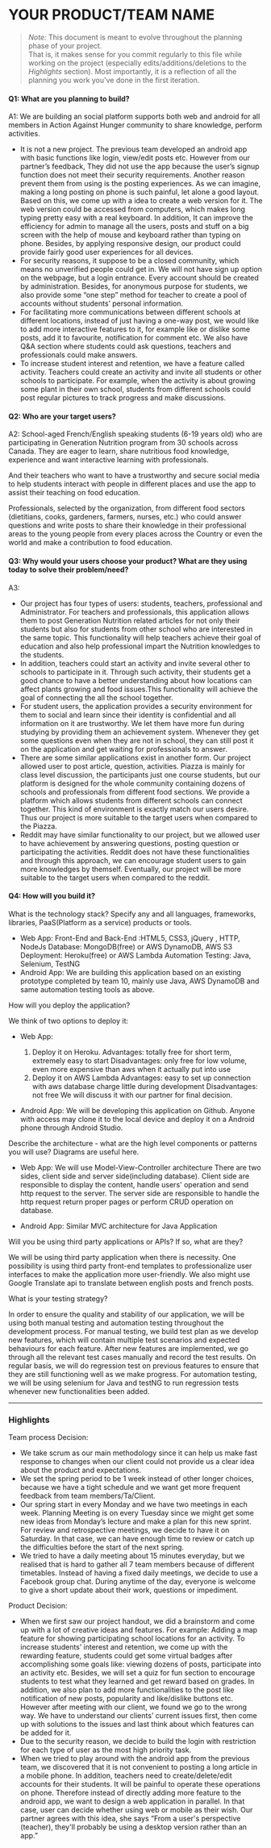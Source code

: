 # YOUR PRODUCT/TEAM NAME

 > _Note:_ This document is meant to evolve throughout the planning phase of your project.    
 > That is, it makes sense for you commit regularly to this file while working on the project (especially edits/additions/deletions to the _Highlights_ section).
 > Most importantly, it is a reflection of all the planning you work you've done in the first iteration. 

#### Q1: What are you planning to build?

A1: We are building an social platform supports both web and android for all members in Action Against Hunger community to share knowledge, perform activities.
  - It is not a new project. The previous team developed an android app with basic functions like 
    login, view/edit posts etc. However from our partner’s feedback, They did not use the app because the user’s signup function does not meet their security requirements. Another reason prevent them from using is the posting experiences. As we can imagine, making a long posting on phone is such painful, let alone a good layout. Based on this, we come up with a idea to create a web version for it.  The web version could be accessed from computers, which makes long typing pretty easy with a real keyboard. In addition, It can improve the efficiency for admin to manage all the users, posts and stuff on a  big screen with the help of mouse and keyboard rather than typing on phone. Besides, by applying responsive design, our product could provide fairly good user experiences for all devices. 
  - For security reasons, it suppose to be a closed community, which means no unverified people 
    could get in. We will not have sign up option on the webpage,  but a login entrance. Every account should be created by administration. Besides, for anonymous purpose for students, we also provide some “one step” method for teacher to create a pool of accounts without students’ personal information. 
  - For facilitating more communications between different schools at different locations,
    instead of just having a one-way post, we would like to add more interactive features to it, for example like or dislike some posts, add it to favourite, notification for comment etc.  We also have Q&A section where students could ask questions, teachers and professionals could make answers.
  - To increase student interest and retention, we have a feature called activity. Teachers could 
    create an activity and invite all students or other schools to participate. For example, when the activity is about growing some plant in their own school, students from different schools could post regular pictures to track progress and make discussions.



#### Q2: Who are your target users?
A2:
School-aged French/English speaking students (6-19 years old) who are participating in Generation Nutrition program from 30 schools across Canada. They are eager to learn, share nutritious food knowledge, experience and want interactive learning with professionals.

And their teachers who want to have a trustworthy and secure social media to help students interact with people in different places and use the app to assist their teaching on food education. 

Professionals, selected by the organization, from different food sectors (dietitians, cooks, gardeners, farmers, nurses, etc.) who could answer questions and write posts to share their knowledge in their professional areas to the young people from every places across the Country or even the world  and make a contribution to food education.


#### Q3: Why would your users choose your product? What are they using today to solve their problem/need?

A3:  
  - Our project has four types of users: students, teachers, professional and Administrator. For 
    teachers and professionals, this application allows them to post Generation Nutrition related articles for not only their students but also for students from other school who are interested in the same topic. This functionality will help teachers achieve their goal of education and also help professional impart the Nutrition knowledges to the students. 
  - In addition, teachers could start an activity and invite several other to schools to 
    participate in it. Through such activity, their students get a good chance to have a better understanding about how locations can affect plants growing and food issues.This functionality will achieve the goal of connecting the all the school together.
  - For student users, the application provides a security environment for them to social and learn
    since their identity is confidential and all information on it are trustworthy. We let them have more fun during studying by providing them an achievement system. Whenever they get some questions even when they are not in school, they can still post it on the application and get waiting for professionals to answer.
  - There are some similar applications exist in another form. Our project allowed user to post 
    article, question, activities. Piazza is mainly for class level discussion, the participants just one course students, but our platform is designed for the whole community containing dozens of schools and professionals from different food sections. We provide a platform which allows students from different schools can connect together. This kind of environment is exactly match our users desire. Thus our project is more suitable to the target users when compared to the Piazza.
  - Reddit may have similar functionality to our project, but we allowed user to have achievement 
    by answering questions, posting question or participating the activities. Reddit does not have these functionalities and through this approach, we can encourage student users to gain more knowledges by themself. Eventually, our project will be more suitable to the target users when compared to the reddit.


#### Q4: How will you build it?
What is the technology stack? Specify any and all languages, frameworks, libraries, PaaS(Platform as a service) products or tools. 

- Web App:
  Front-End and Back-End :HTML5, CSS3, jQuery , HTTP, NodeJs
  Database: MongoDB(free) or AWS DynamoDB, AWS S3
  Deployment: Heroku(free) or AWS Lambda
  Automation Testing: Java, Selenium, TestNG
- Android App:
  We are building this application based on an existing prototype completed by team 10,
  mainly use Java, AWS DynamoDB and same automation testing tools as above.

How will you deploy the application?

We think of two options to deploy it:
- Web App:
  1. Deploy it on Heroku. 
    Advantages: totally free for short term, extremely easy to start
    Disadvantages: only free for low volume, even more expensive than aws when it 
                 actually put into use  
  2. Deploy it on AWS Lambda
    Advantages: easy to set up connection with aws database
              charge little during development
    Disadvantages: not free
We will discuss it with our partner for final decision.

- Android App:
  We will be developing this application on Github. Anyone with access may clone it to the local device and deploy it on a Android phone through Android Studio.

Describe the architecture - what are the high level components or patterns you will use? Diagrams are useful here.
- Web App:
  We will use Model-View-Controller architecture
  There are two sides, client side and server side(including database). Client side are responsible to display the content, handle users' operation and send http request to the server. The server side are responsible to handle the http request return proper pages or perform CRUD operation on database.

- Android App:
  Similar MVC architecture for Java Application

Will you be using third party applications or APIs? If so, what are they?

  We will be using third party application when there is necessity. One possibility is using third party front-end templates to professionalize user interfaces to make the application more user-friendly.
  We also might use Google Translate api to translate between english posts and french posts.

What is your testing strategy?

  In order to ensure the quality and stability of our application, we will be using both manual testing and automation testing throughout the development process.
  For manual testing, we build test plan as we develop new features, which will contain multiple test scenarios and expected behaviours for each feature. After new features are implemented, we go through all the relevant test cases manually and record the test results. On regular basis, we will do regression test on previous features to ensure that they are still functioning well as we make progress.
  For automation testing, we will be using selenium for Java and testNG to run regression tests whenever new functionalities been added. 

----

### Highlights

Team process Decision:
  - We take scrum as our main methodology since it can help us make fast response to changes when 
    our client could not provide us a clear idea about the product and expectations.
  - We set the spring period to be 1 week instead of other longer choices, because we have a tight 
    schedule and we want get more frequent feedback from team members/Ta/Client.
  - Our spring start in every Monday and we have two meetings in each week. Planning Meeting is on
    every Tuesday since we might get some new ideas from Monday’s lecture and make a plan for this new sprint. For review and retrospective meetings, we decide to have it on Saturday. In that case, we can have enough time to review or catch up the difficulties before the start of the next spring.
  - We tried to have a daily meeting about 15 minutes everyday, but we realised that is hard to
    gather all 7 team members because of different timetables. Instead of having a fixed daily meetings, we decide to use a Facebook group chat. During anytime of the day, everyone is welcome to give a short update about their work, questions or impediment. 

Product Decision:
  - When we first saw our project handout, we did a brainstorm and come up with a lot of creative
    ideas and features. For example: Adding a map feature for showing participating school locations for an activity. To increase students’ interest and retention, we come up with the rewarding feature, students could get some virtual badges after accomplishing some goals like: viewing dozens of posts, participate into an activity etc. Besides, we will set a quiz for fun section to encourage students to test what they learned and get reward based on grades. In addition, we also plan to add more functionalities to the post like notification of new posts, popularity and like/dislike buttons etc.
    However after meeting with our client, we found we go to the wrong way. We have to understand our clients’ current issues first, then come up with solutions to the issues and last think about which features can be added for it. 
  - Due to the security reason, we decide to build the login with restriction for each type of 
    user  as the most high priority task.
  - When we tried to play around with the android app from the previous team, we discovered that
    it is not convenient to posting a long article in a mobile phone. In addition, teachers need to create/delete/edit accounts for their students. It will be painful to operate these operations on phone. Therefore instead of directly adding more feature to the android app,  we want to design a web application in parallel. In that case, user can decide whether using web or mobile as their wish. Our partner agrees with this idea,  she says “From a user's perspective (teacher), they'll probably be using a desktop version rather than an app.” 


